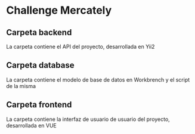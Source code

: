 # Challenge Mercately

## Carpeta backend
La carpeta contiene el API del proyecto, desarrollada en Yii2

## Carpeta database
La carpeta contiene el modelo de base de datos en Workbrench y el script de la misma

## Carpeta frontend
La carpeta contiene la interfaz de usuario de usuario del proyecto, desarrollada en VUE